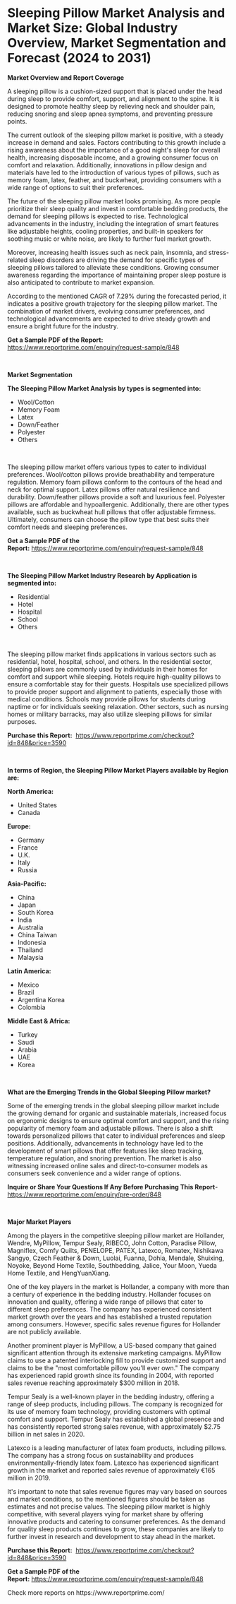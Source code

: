<p><h1>Sleeping Pillow Market Analysis and Market Size: Global Industry Overview, Market Segmentation and Forecast (2024 to 2031)</h1></p><p><strong>Market Overview and Report Coverage</strong></p>
<p><p>A sleeping pillow is a cushion-sized support that is placed under the head during sleep to provide comfort, support, and alignment to the spine. It is designed to promote healthy sleep by relieving neck and shoulder pain, reducing snoring and sleep apnea symptoms, and preventing pressure points.</p><p>The current outlook of the sleeping pillow market is positive, with a steady increase in demand and sales. Factors contributing to this growth include a rising awareness about the importance of a good night's sleep for overall health, increasing disposable income, and a growing consumer focus on comfort and relaxation. Additionally, innovations in pillow design and materials have led to the introduction of various types of pillows, such as memory foam, latex, feather, and buckwheat, providing consumers with a wide range of options to suit their preferences.</p><p>The future of the sleeping pillow market looks promising. As more people prioritize their sleep quality and invest in comfortable bedding products, the demand for sleeping pillows is expected to rise. Technological advancements in the industry, including the integration of smart features like adjustable heights, cooling properties, and built-in speakers for soothing music or white noise, are likely to further fuel market growth.</p><p>Moreover, increasing health issues such as neck pain, insomnia, and stress-related sleep disorders are driving the demand for specific types of sleeping pillows tailored to alleviate these conditions. Growing consumer awareness regarding the importance of maintaining proper sleep posture is also anticipated to contribute to market expansion.</p><p>According to the mentioned CAGR of 7.29% during the forecasted period, it indicates a positive growth trajectory for the sleeping pillow market. The combination of market drivers, evolving consumer preferences, and technological advancements are expected to drive steady growth and ensure a bright future for the industry.</p></p>
<p><strong>Get a Sample PDF of the Report:</strong> <a href="https://www.reportprime.com/enquiry/request-sample/848">https://www.reportprime.com/enquiry/request-sample/848</a></p>
<p>&nbsp;</p>
<p><strong>Market Segmentation</strong></p>
<p><strong>The Sleeping Pillow Market Analysis by types is segmented into:</strong></p>
<p><ul><li>Wool/Cotton</li><li>Memory Foam</li><li>Latex</li><li>Down/Feather</li><li>Polyester</li><li>Others</li></ul></p>
<p>&nbsp;</p>
<p><p>The sleeping pillow market offers various types to cater to individual preferences. Wool/cotton pillows provide breathability and temperature regulation. Memory foam pillows conform to the contours of the head and neck for optimal support. Latex pillows offer natural resilience and durability. Down/feather pillows provide a soft and luxurious feel. Polyester pillows are affordable and hypoallergenic. Additionally, there are other types available, such as buckwheat hull pillows that offer adjustable firmness. Ultimately, consumers can choose the pillow type that best suits their comfort needs and sleeping preferences.</p></p>
<p><strong>Get a Sample PDF of the Report:</strong>&nbsp;<a href="https://www.reportprime.com/enquiry/request-sample/848">https://www.reportprime.com/enquiry/request-sample/848</a></p>
<p>&nbsp;</p>
<p><strong>The Sleeping Pillow Market Industry Research by Application is segmented into:</strong></p>
<p><ul><li>Residential</li><li>Hotel</li><li>Hospital</li><li>School</li><li>Others</li></ul></p>
<p>&nbsp;</p>
<p><p>The sleeping pillow market finds applications in various sectors such as residential, hotel, hospital, school, and others. In the residential sector, sleeping pillows are commonly used by individuals in their homes for comfort and support while sleeping. Hotels require high-quality pillows to ensure a comfortable stay for their guests. Hospitals use specialized pillows to provide proper support and alignment to patients, especially those with medical conditions. Schools may provide pillows for students during naptime or for individuals seeking relaxation. Other sectors, such as nursing homes or military barracks, may also utilize sleeping pillows for similar purposes.</p></p>
<p><strong>Purchase this Report:</strong>&nbsp; <a href="https://www.reportprime.com/checkout?id=848&price=3590">https://www.reportprime.com/checkout?id=848&price=3590</a></p>
<p>&nbsp;</p>
<p><strong>In terms of Region, the Sleeping Pillow Market Players available by Region are:</strong></p>
<p>
    <p> <strong> North America: </strong>
        <ul>
            <li>United States</li>
            <li>Canada</li>
        </ul>
        </p> 
    <p> <strong> Europe: </strong>
        <ul>
            <li>Germany</li>
            <li>France</li>
            <li>U.K.</li>
            <li>Italy</li>
            <li>Russia</li>
        </ul>
        </p> 
    <p> <strong> Asia-Pacific: </strong>
        <ul>
            <li>China</li>
            <li>Japan</li>
            <li>South Korea</li>
            <li>India</li>
            <li>Australia</li>
            <li>China Taiwan</li>
            <li>Indonesia</li>
            <li>Thailand</li>
            <li>Malaysia</li>
        </ul>
        </p> 
    <p> <strong> Latin America: </strong>
        <ul>
            <li>Mexico</li>
            <li>Brazil</li>
            <li>Argentina Korea</li>
            <li>Colombia</li>
        </ul>
        </p> 
    <p> <strong> Middle East & Africa: </strong>
        <ul>
            <li>Turkey</li>
            <li>Saudi</li>
            <li>Arabia</li>
            <li>UAE</li>
            <li>Korea</li>
        </ul>
    </p>
    </p>
<p>&nbsp;</p>
<p><strong>What are the Emerging Trends in the Global Sleeping Pillow market?</strong></p>
<p><p>Some of the emerging trends in the global sleeping pillow market include the growing demand for organic and sustainable materials, increased focus on ergonomic designs to ensure optimal comfort and support, and the rising popularity of memory foam and adjustable pillows. There is also a shift towards personalized pillows that cater to individual preferences and sleep positions. Additionally, advancements in technology have led to the development of smart pillows that offer features like sleep tracking, temperature regulation, and snoring prevention. The market is also witnessing increased online sales and direct-to-consumer models as consumers seek convenience and a wider range of options.</p></p>
<p><strong>Inquire or Share Your Questions If Any Before Purchasing This Report</strong>- <a href="https://www.reportprime.com/enquiry/pre-order/848">https://www.reportprime.com/enquiry/pre-order/848</a></p>
<p>&nbsp;</p>
<p><strong>Major Market Players</strong></p>
<p><p>Among the players in the competitive sleeping pillow market are Hollander, Wendre, MyPillow, Tempur Sealy, RIBECO, John Cotton, Paradise Pillow, Magniflex, Comfy Quilts, PENELOPE, PATEX, Latexco, Romatex, Nishikawa Sangyo, Czech Feather & Down, Luolai, Fuanna, Dohia, Mendale, Shuixing, Noyoke, Beyond Home Textile, Southbedding, Jalice, Your Moon, Yueda Home Textile, and HengYuanXiang.</p><p>One of the key players in the market is Hollander, a company with more than a century of experience in the bedding industry. Hollander focuses on innovation and quality, offering a wide range of pillows that cater to different sleep preferences. The company has experienced consistent market growth over the years and has established a trusted reputation among consumers. However, specific sales revenue figures for Hollander are not publicly available.</p><p>Another prominent player is MyPillow, a US-based company that gained significant attention through its extensive marketing campaigns. MyPillow claims to use a patented interlocking fill to provide customized support and claims to be the "most comfortable pillow you'll ever own." The company has experienced rapid growth since its founding in 2004, with reported sales revenue reaching approximately $300 million in 2018.</p><p>Tempur Sealy is a well-known player in the bedding industry, offering a range of sleep products, including pillows. The company is recognized for its use of memory foam technology, providing customers with optimal comfort and support. Tempur Sealy has established a global presence and has consistently reported strong sales revenue, with approximately $2.75 billion in net sales in 2020.</p><p>Latexco is a leading manufacturer of latex foam products, including pillows. The company has a strong focus on sustainability and produces environmentally-friendly latex foam. Latexco has experienced significant growth in the market and reported sales revenue of approximately €165 million in 2019.</p><p>It's important to note that sales revenue figures may vary based on sources and market conditions, so the mentioned figures should be taken as estimates and not precise values. The sleeping pillow market is highly competitive, with several players vying for market share by offering innovative products and catering to consumer preferences. As the demand for quality sleep products continues to grow, these companies are likely to further invest in research and development to stay ahead in the market.</p></p>
<p><strong>Purchase this Report:</strong>&nbsp;&nbsp;<a href="https://www.reportprime.com/checkout?id=848&price=3590">https://www.reportprime.com/checkout?id=848&price=3590</a></p>
<p></p>
<p><strong>Get a Sample PDF of the Report:</strong>&nbsp;<a href="https://www.reportprime.com/enquiry/request-sample/848">https://www.reportprime.com/enquiry/request-sample/848</a></p>
<p>Check more reports on https://www.reportprime.com/</p>